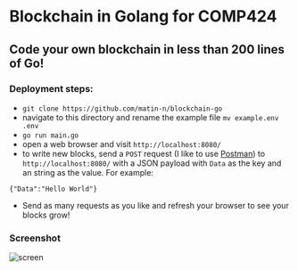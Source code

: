 # Blockchain in Golang for COMP424
## Code your own blockchain in less than 200 lines of Go!

### Deployment steps:
- `git clone https://github.com/matin-n/blockchain-go`
- navigate to this directory and rename the example file `mv example.env .env`
- `go run main.go`
- open a web browser and visit `http://localhost:8080/`
- to write new blocks, send a `POST` request (I like to use [Postman](https://www.getpostman.com/apps)) to `http://localhost:8080/` with a JSON payload with `Data` as the key and an string as the value. For example:
```
{"Data":"Hello World"}
```
- Send as many requests as you like and refresh your browser to see your blocks grow! 

### Screenshot

![screen](https://user-images.githubusercontent.com/40713017/43980872-96efb3f4-9ca4-11e8-81c5-fa290ce243c0.png)
